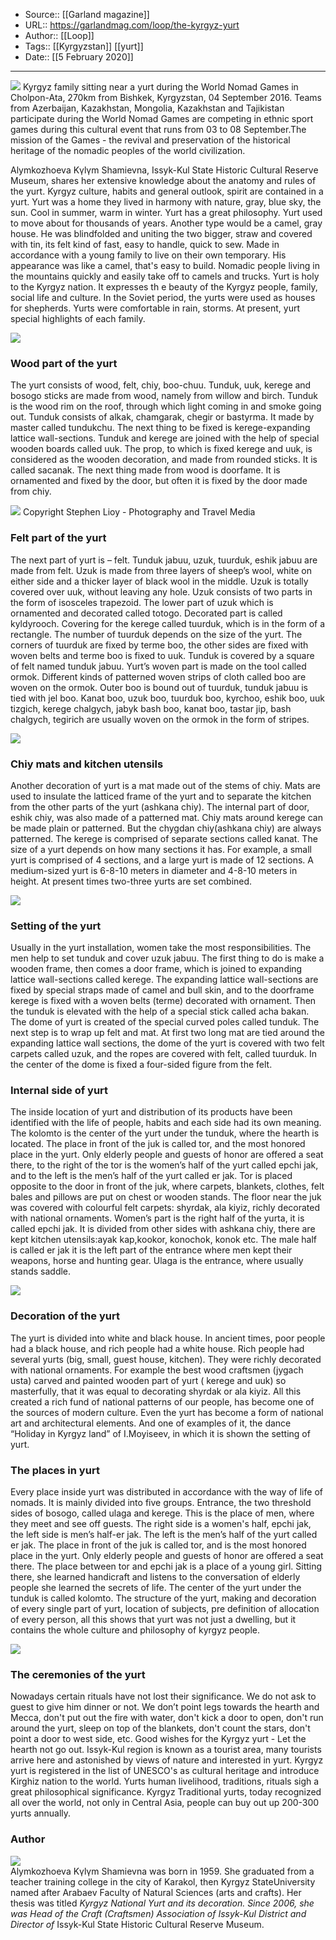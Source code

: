 ﻿
  * Source:: [[Garland magazine]]
  * URL:: https://garlandmag.com/loop/the-kyrgyz-yurt
  * Author:: [[Loop]]
  * Tags:: [[Kyrgyzstan]] [[yurt]]
  * Date:: [[5 February 2020]]


* * *
[![](https://garlandmag.com/wp-content/uploads/2020/02/KOV010.jpg)](https://garlandmag.com/wp-content/uploads/2020/02/KOV010.jpg)
     Kyrgyz family sitting near a yurt during the World Nomad Games in Cholpon-Ata, 270km from Bishkek, Kyrgyzstan, 04 September 2016. Teams from Azerbaijan, Kazakhstan, Mongolia, Kazakhstan and Tajikistan participate during the World Nomad Games are competing in ethnic sport games during this cultural event that runs from 03 to 08 September.The mission of the Games - the revival and preservation of the historical heritage of the nomadic peoples of the world civilization.
  

Alymkozhoeva Kүlүm Shamievna, Issyk-Kul State Historic Cultural Reserve Museum, shares her extensive knowledge about the anatomy and rules of the yurt.
Kyrgyz culture, habits and general outlook, spirit are contained in a yurt. Yurt was a home they lived in harmony with nature, gray, blue sky, the sun. Cool in summer, warm in winter. Yurt has a great philosophy. Yurt used to move about for thousands of years.
Another type would be a camel, gray house. He was blindfolded and uniting the two bigger, straw and covered with tin, its felt kind of fast, easy to handle, quick to sew. Made in accordance with a young family to live on their own temporary. His appearance was like a camel, that's easy to build. Nomadic people living in the mountains quickly and easily take off to camels and trucks. Yurt is holy to the Kyrgyz nation. It expresses th e beauty of the Kyrgyz people, family, social life and culture. In the Soviet period, the yurts were used as houses for shepherds. Yurts were comfortable in rain, storms. At present, yurt special highlights of each family.
 
[![](https://garlandmag.com/wp-content/uploads/2020/02/KOV83.jpg)](https://garlandmag.com/wp-content/uploads/2020/02/KOV83.jpg)
### Wood part of the yurt
The yurt consists of wood, felt, chiy, boo-chuu. Tunduk, uuk, kerege and bosogo sticks are made from wood, namely from willow and birch. Tunduk is the wood rim on the roof, through which light coming in and smoke going out. Tunduk consists of alkak, chamgarak, chegir or bastyrma. It made by master called tundukchu. The next thing to be fixed is kerege-expanding lattice wall-sections. Tunduk and kerege are joined with the help of special wooden boards called uuk. The prop, to which is fixed kerege and uuk, is considered as the wooden decoration, and made from rounded sticks. It is called sacanak. The next thing made from wood is doorfame. It is ornamented and fixed by the door, but often it is fixed by the door made from chiy.
 
[![](https://garlandmag.com/wp-content/uploads/2020/02/IMG_1678-683x1024.jpg)](https://garlandmag.com/wp-content/uploads/2020/02/IMG_1678.jpg)
Copyright Stephen Lioy - Photography and Travel Media
### Felt part of the yurt
The next part of yurt is – felt. Tunduk jabuu, uzuk, tuurduk, eshik jabuu are made from felt. Uzuk is made from three layers of sheep’s wool, white on either side and a thicker layer of black wool in the middle. Uzuk is totally covered over uuk, without leaving any hole. Uzuk consists of two parts in the form of isosceles trapezoid.
The lower part of uzuk which is ornamented and decorated called totogo. Decorated part is called kyldyrooch. Covering for the kerege called tuurduk, which is in the form of a rectangle. The number of tuurduk depends on the size of the yurt. The corners of tuurduk are fixed by terme boo, the other sides are fixed with woven belts and terme boo is fixed to uuk. Tunduk is covered by a square of felt named tunduk jabuu.
Yurt’s woven part is made on the tool called ormok.
Different kinds of patterned woven strips of cloth called boo are woven on the ormok. Outer boo is bound out of tuurduk, tunduk jabuu is tied with jel boo. Kanat boo, uzuk boo, tuurduk boo, kyrchoo, eshik boo, uuk tizgich, kerege chalgych, jabyk bash boo, kanat boo, tastar jip, bash chalgych, tegirich are usually woven on the ormok in the form of stripes.
 
[![](https://garlandmag.com/wp-content/uploads/2020/02/19884294_102904253697162_6585802797279157227_n.jpg)](https://garlandmag.com/wp-content/uploads/2020/02/19884294_102904253697162_6585802797279157227_n.jpg)
### Chiy mats and kitchen utensils
Another decoration of yurt is a mat made out of the stems of chiy. Mats are used to insulate the latticed frame of the yurt and to separate the kitchen from the other parts of the yurt (ashkana chiy). The internal part of door, eshik chiy, was also made of a patterned mat. Chiy mats around kerege can be made plain or patterned. But the chygdan chiy(ashkana chiy) are always patterned. The kerege is comprised of separate sections called kanat. The size of a yurt depends on how many sections it has. For example, a small yurt is comprised of 4 sections, and a large yurt is made of 12 sections. A medium-sized yurt is 6-8-10 meters in diameter and 4-8-10 meters in height. At present times two-three yurts are set combined.
 
[![](https://garlandmag.com/wp-content/uploads/2020/02/19756459_102884930365761_2849322786891330339_n.jpg)](https://garlandmag.com/wp-content/uploads/2020/02/19756459_102884930365761_2849322786891330339_n.jpg)
### Setting of the yurt
Usually in the yurt installation, women take the most responsibilities. The men help to set tunduk and cover uzuk jabuu. The first thing to do is make a wooden frame, then comes a door frame, which is joined to expanding lattice wall-sections called kerege. The expanding lattice wall-sections are fixed by special straps made of camel and bull skin, and to the doorframe kerege is fixed with a woven belts (terme) decorated with ornament. Then the tunduk is elevated with the help of a special stick called acha bakan. The dome of yurt is created of the special curved poles called tunduk. The next step is to wrap up felt and mat. At first two long mat are tied around the expanding lattice wall sections, the dome of the yurt is covered with two felt carpets called uzuk, and the ropes are covered with felt, called tuurduk. In the center of the dome is fixed a four-sided figure from the felt.
### Internal side of yurt
The inside location of yurt and distribution of its products have been identified with the life of people, habits and each side had its own meaning. The kolomto is the center of the yurt under the tunduk, where the hearth is located. The place in front of the juk is called tor, and the most honored place in the yurt. Only elderly people and guests of honor are offered a seat there, to the right of the tor is the women’s half of the yurt called epchi jak, and to the left is the men’s half of the yurt called er jak.
Tor is placed opposite to the door in front of the juk, where carpets, blankets, clothes, felt bales and pillows are put on chest or wooden stands. The floor near the juk was covered with colourful felt carpets: shyrdak, ala kiyiz, richly decorated with national ornaments.
Women’s part is the right half of the yurta, it is called epchi jak. It is divided from other sides with ashkana chiy, there are kept kitchen utensils:ayak kap,kookor, konochok, konok etc. The male half is called er jak it is the left part of the entrance where men kept their weapons, horse and hunting gear. Ulaga is the entrance, where usually stands saddle.
 
[![](https://garlandmag.com/wp-content/uploads/2020/02/19884112_102904160363838_4573351222659884906_n.jpg)](https://garlandmag.com/wp-content/uploads/2020/02/19884112_102904160363838_4573351222659884906_n.jpg)
### Decoration of the yurt
The yurt is divided into white and black house. In ancient times, poor people had a black house, and rich people had a white house. Rich people had several yurts (big, small, guest house, kitchen). They were richly decorated with national ornaments. For example the best wood craftsmen (jygach usta) carved and painted wooden part of yurt ( kerege and uuk) so masterfully, that it was equal to decorating shyrdak or ala kiyiz. All this created a rich fund of national patterns of our people, has become one of the sources of modern culture. Even the yurt has become a form of national art and architectural elements. And one of examples of it, the dance “Holiday in Kyrgyz land” of I.Moyiseev, in which it is shown the setting of yurt.
### The places in yurt
Every place inside yurt was distributed in accordance with the way of life of nomads. It is mainly divided into five groups. Entrance, the two threshold sides of bosogo, called ulaga and kerege. This is the place of men, where they meet and see off guests. The right side is a women's half, epchi jak, the left side is men’s half-er jak. The left is the men’s half of the yurt called er jak. The place in front of the juk is called tor, and is the most honored place in the yurt. Only elderly people and guests of honor are offered a seat there. The place between tor and epchi jak is a place of a young girl. Sitting there, she learned handicraft and listens to the conversation of elderly people she learned the secrets of life. The center of the yurt under the tunduk is called kolomto.
The structure of the yurt, making and decoration of every single part of yurt, location of subjects, pre definition of allocation of every person, all this shows that yurt was not just a dwelling, but it contains the whole culture and philosophy of kyrgyz people.
 
[![](https://garlandmag.com/wp-content/uploads/2020/02/19756325_102904000363854_3505054100713702109_n.jpg)](https://garlandmag.com/wp-content/uploads/2020/02/19756325_102904000363854_3505054100713702109_n.jpg)
### The ceremonies of the yurt
Nowadays certain rituals have not lost their significance. We do not ask to guest to give him dinner or not. We don’t point legs towards the hearth and Mecca, don't put out the fire with water, don't kick a door to open, don't run around the yurt, sleep on top of the blankets, don't count the stars, don't point a door to west side, etc. Good wishes for the Kyrgyz yurt - Let the hearth not go out.
Issyk-Kul region is known as a tourist area, many tourists arrive here and astonished by views of nature and interested in yurt. Kyrgyz yurt is registered in the list of UNESCO's as cultural heritage and introduce Kirghiz nation to the world. Yurts human livelihood, traditions, rituals sigh a great philosophical significance. Kyrgyz Traditional yurts, today recognized all over the world, not only in Central Asia, people can buy out up 200-300 yurts annually.
### Author
[![](https://garlandmag.com/wp-content/uploads/2020/02/image0.jpg)  
](https://garlandmag.com/wp-content/uploads/2020/02/image0.jpg)Alymkozhoeva Kүlүm Shamievna was born in 1959. She graduated from a teacher training college in the city of Karakol, then Kyrgyz StateUniversity named after Arabaev Faculty of Natural Sciences (arts and crafts). Her thesis was titled _Kyrgyz National Yurt and its decoration. Since 2006, she was Head of the Craft (Craftsmen) Association of Issyk-Kul District and Director of_ Issyk-Kul State Historic Cultural Reserve Museum.
 
